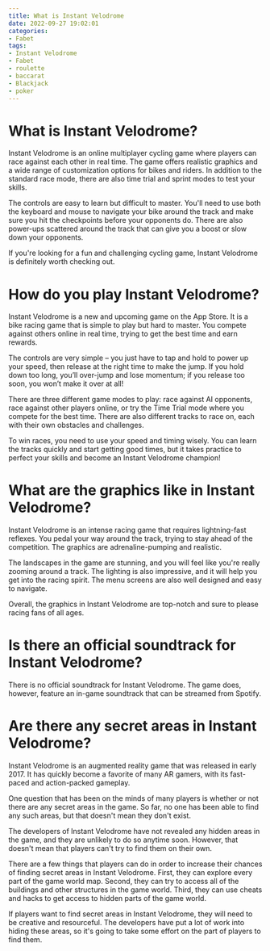 ```yaml
---
title: What is Instant Velodrome 
date: 2022-09-27 19:02:01
categories:
- Fabet
tags:
- Instant Velodrome
- Fabet
- roulette
- baccarat
- Blackjack
- poker
---
```



#  What is Instant Velodrome? 

Instant Velodrome is an online multiplayer cycling game where players can race against each other in real time. The game offers realistic graphics and a wide range of customization options for bikes and riders. In addition to the standard race mode, there are also time trial and sprint modes to test your skills.

The controls are easy to learn but difficult to master. You'll need to use both the keyboard and mouse to navigate your bike around the track and make sure you hit the checkpoints before your opponents do. There are also power-ups scattered around the track that can give you a boost or slow down your opponents.

If you're looking for a fun and challenging cycling game, Instant Velodrome is definitely worth checking out.

#  How do you play Instant Velodrome? 

Instant Velodrome is a new and upcoming game on the App Store. It is a bike racing game that is simple to play but hard to master. You compete against others online in real time, trying to get the best time and earn rewards.

The controls are very simple – you just have to tap and hold to power up your speed, then release at the right time to make the jump. If you hold down too long, you’ll over-jump and lose momentum; if you release too soon, you won’t make it over at all!

There are three different game modes to play: race against AI opponents, race against other players online, or try the Time Trial mode where you compete for the best time. There are also different tracks to race on, each with their own obstacles and challenges.

To win races, you need to use your speed and timing wisely. You can learn the tracks quickly and start getting good times, but it takes practice to perfect your skills and become an Instant Velodrome champion!

#  What are the graphics like in Instant Velodrome?

Instant Velodrome is an intense racing game that requires lightning-fast reflexes. You pedal your way around the track, trying to stay ahead of the competition. The graphics are adrenaline-pumping and realistic.

The landscapes in the game are stunning, and you will feel like you're really zooming around a track. The lighting is also impressive, and it will help you get into the racing spirit. The menu screens are also well designed and easy to navigate.

Overall, the graphics in Instant Velodrome are top-notch and sure to please racing fans of all ages.

#  Is there an official soundtrack for Instant Velodrome?

There is no official soundtrack for Instant Velodrome. The game does, however, feature an in-game soundtrack that can be streamed from Spotify.

#  Are there any secret areas in Instant Velodrome?

Instant Velodrome is an augmented reality game that was released in early 2017. It has quickly become a favorite of many AR gamers, with its fast-paced and action-packed gameplay.

One question that has been on the minds of many players is whether or not there are any secret areas in the game. So far, no one has been able to find any such areas, but that doesn't mean they don't exist.

The developers of Instant Velodrome have not revealed any hidden areas in the game, and they are unlikely to do so anytime soon. However, that doesn't mean that players can't try to find them on their own.

There are a few things that players can do in order to increase their chances of finding secret areas in Instant Velodrome. First, they can explore every part of the game world map. Second, they can try to access all of the buildings and other structures in the game world. Third, they can use cheats and hacks to get access to hidden parts of the game world.

If players want to find secret areas in Instant Velodrome, they will need to be creative and resourceful. The developers have put a lot of work into hiding these areas, so it's going to take some effort on the part of players to find them.